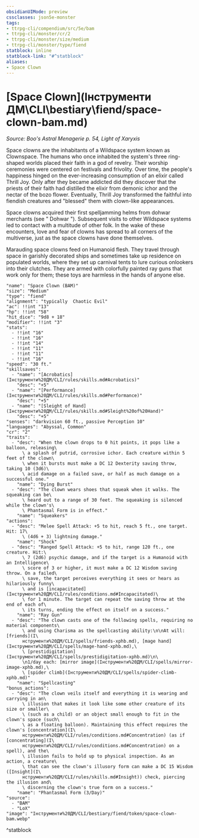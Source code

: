 ```yaml
---
obsidianUIMode: preview
cssclasses: json5e-monster
tags:
- ttrpg-cli/compendium/src/5e/bam
- ttrpg-cli/monster/cr/2
- ttrpg-cli/monster/size/medium
- ttrpg-cli/monster/type/fiend
statblock: inline
statblock-link: "#^statblock"
aliases:
- Space Clown
---
```

# [Space Clown](Інструменти ДМ\CLI\bestiary\fiend/space-clown-bam.md)
*Source: Boo's Astral Menagerie p. 54, Light of Xaryxis*  

Space clowns are the inhabitants of a Wildspace system known as Clownspace. The humans who once inhabited the system's three ring-shaped worlds placed their faith in a god of revelry. Their worship ceremonies were centered on festivals and frivolity. Over time, the people's happiness hinged on the ever-increasing consumption of an elixir called Thrill Joy. Only after they became addicted did they discover that the priests of their faith had distilled the elixir from demonic ichor and the nectar of the bozo flower. Eventually, Thrill Joy transformed the faithful into fiendish creatures and "blessed" them with clown-like appearances.

Space clowns acquired their first spelljamming helms from dohwar merchants (see " Dohwar "). Subsequent visits to other Wildspace systems led to contact with a multitude of other folk. In the wake of these encounters, love and fear of clowns has spread to all corners of the multiverse, just as the space clowns have done themselves.

Marauding space clowns feed on Humanoid flesh. They travel through space in garishly decorated ships and sometimes take up residence on populated worlds, where they set up carnival tents to lure curious onlookers into their clutches. They are armed with colorfully painted ray guns that work only for them; these toys are harmless in the hands of anyone else.

```statblock
"name": "Space Clown (BAM)"
"size": "Medium"
"type": "fiend"
"alignment": "typically  Chaotic Evil"
"ac": !!int "13"
"hp": !!int "58"
"hit_dice": "9d8 + 18"
"modifier": !!int "3"
"stats":
  - !!int "16"
  - !!int "16"
  - !!int "14"
  - !!int "11"
  - !!int "11"
  - !!int "16"
"speed": "30 ft."
"skillsaves":
  - "name": "[Acrobatics](Інструменти%20ДМ/CLI/rules/skills.md#Acrobatics)"
    "desc": "+5"
  - "name": "[Performance](Інструменти%20ДМ/CLI/rules/skills.md#Performance)"
    "desc": "+5"
  - "name": "[Sleight of Hand](Інструменти%20ДМ/CLI/rules/skills.md#Sleight%20of%20Hand)"
    "desc": "+5"
"senses": "darkvision 60 ft., passive Perception 10"
"languages": "Abyssal, Common"
"cr": "2"
"traits":
  - "desc": "When the clown drops to 0 hit points, it pops like a balloon, releasing\
      \ a splash of putrid, corrosive ichor. Each creature within 5 feet of the clown\
      \ when it bursts must make a DC 12 Dexterity saving throw, taking 10 (3d6)\
      \ acid damage on a failed save, or half as much damage on a successful one."
    "name": "Dying Burst"
  - "desc": "The clown wears shoes that squeak when it walks. The squeaking can be\
      \ heard out to a range of 30 feet. The squeaking is silenced while the clown's\
      \ Phantasmal Form is in effect."
    "name": "Squeakers"
"actions":
  - "desc": "Melee Spell Attack: +5 to hit, reach 5 ft., one target. Hit: 17\
      \ (4d6 + 3) lightning damage."
    "name": "Shock"
  - "desc": "Ranged Spell Attack: +5 to hit, range 120 ft., one creature. Hit:\
      \ 7 (2d6) psychic damage, and if the target is a Humanoid with an Intelligence\
      \ score of 3 or higher, it must make a DC 12 Wisdom saving throw. On a failed\
      \ save, the target perceives everything it sees or hears as hilariously funny\
      \ and is [incapacitated](Інструменти%20ДМ/CLI/rules/conditions.md#Incapacitated)\
      \ for 1 minute. The target can repeat the saving throw at the end of each of\
      \ its turns, ending the effect on itself on a success."
    "name": "Ray Gun"
  - "desc": "The clown casts one of the following spells, requiring no material components\
      \ and using Charisma as the spellcasting ability:\n\nAt will: [friends](І\
      нструменти%20ДМ/CLI/spells/friends-xphb.md), [mage hand](Інструменти%20ДМ/CLI/spells/mage-hand-xphb.md),\
      \ [prestidigitation](Інструменти%20ДМ/CLI/spells/prestidigitation-xphb.md)\n\
      \n1/day each: [mirror image](Інструменти%20ДМ/CLI/spells/mirror-image-xphb.md),\
      \ [spider climb](Інструменти%20ДМ/CLI/spells/spider-climb-xphb.md)"
    "name": "Spellcasting"
"bonus_actions":
  - "desc": "The clown veils itself and everything it is wearing and carrying in an\
      \ illusion that makes it look like some other creature of its size or smaller\
      \ (such as a child) or an object small enough to fit in the clown's space (such\
      \ as a floating balloon). Maintaining this effect requires the clown's [concentration](І\
      нструменти%20ДМ/CLI/rules/conditions.md#Concentration) (as if [concentrating](І\
      нструменти%20ДМ/CLI/rules/conditions.md#Concentration) on a spell), and the\
      \ illusion fails to hold up to physical inspection. As an action, a creature\
      \ that can see the clown's illusory form can make a DC 15 Wisdom ([Insight](І\
      нструменти%20ДМ/CLI/rules/skills.md#Insight)) check, piercing the illusion and\
      \ discerning the clown's true form on a success."
    "name": "Phantasmal Form (3/Day)"
"source":
  - "BAM"
  - "LoX"
"image": "Інструменти%20ДМ/CLI/bestiary/fiend/token/space-clown-bam.webp"
```
^statblock